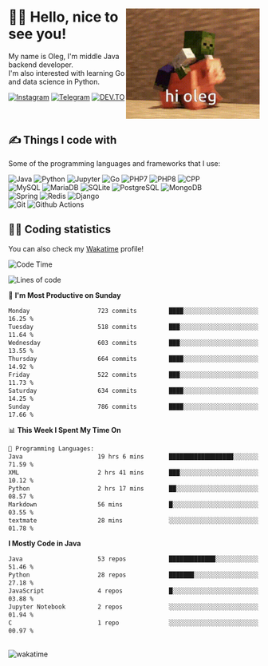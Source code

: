 <div>
   <img align="right" height="221" src="res/hi-oleg.gif" alt="hello, it's me riding on the pig">
   <div>
      <h1>👨‍🌾 Hello, nice to see you!</h1>
      <p>My name is Oleg, I'm middle Java backend developer.<br>I'm also interested with learning Go and data science in Python.</p>
      <div>
         <a href="https://instagram.com/gatetrasher"><img alt="Instagram" src="https://img.shields.io/badge/Instagram-E4405F?&style=for-the-badge&logo=instagram&logoColor=white" ></a>
         <a href="https://t.me/hteppl"><img alt="Telegram" src="https://img.shields.io/badge/Telegram-26A5E4?&style=for-the-badge&logo=telegram&logoColor=white" ></a>
         <a href="https://dev.to/hteppl"><img alt="DEV.TO" src="https://img.shields.io/badge/dev.to-0A0A0A?&style=for-the-badge&logo=devdotto&logoColor=white" ></a>
      </div>
   </div>
</div>
<br>
<br>
<div>
   <h2>✍️ Things I code with</h2>
   <p>Some of the programming languages and frameworks that I use:</p>
   <p>
      <img alt="Java" src="https://img.shields.io/badge/Java-ED8B00?style=flat-square&logo=java&logoColor=white" />
      <img alt="Python" src="https://img.shields.io/badge/Python-3776AB?style=flat-square&logo=python&logoColor=white" />
      <img alt="Jupyter" src="https://img.shields.io/badge/Jupyter-F37626?style=flat-square&logo=jupyter&logoColor=white" />
      <img alt="Go" src="https://img.shields.io/badge/Go-00ADD8?style=flat-square&logo=go&logoColor=white" /> 
      <img alt="PHP7" src="https://img.shields.io/badge/PHP_7-777BB4?style=flat-square&logo=php&logoColor=white" />
      <img alt="PHP8" src="https://img.shields.io/badge/PHP_8-777BB4?style=flat-square&logo=php&logoColor=white" />
      <img alt="CPP" src="https://img.shields.io/badge/C++-00599C?style=flat-square&logo=cplusplus&logoColor=white" />
      <br>
      <img alt="MySQL" src="https://img.shields.io/badge/MySQL-4479A1?style=flat-square&logo=mysql&logoColor=white" />
      <img alt="MariaDB" src="https://img.shields.io/badge/MariaDB-003545?style=flat-square&logo=mariadb&logoColor=white" />
      <img alt="SQLite" src="https://img.shields.io/badge/SQLite-003B57?style=flat-square&logo=sqlite&logoColor=white" />
      <img alt="PostgreSQL" src="https://img.shields.io/badge/PostgreSQL-4169E1?style=flat-square&logo=postgresql&logoColor=white" />
      <img alt="MongoDB" src="https://img.shields.io/badge/MongoDB-47A248?style=flat-square&logo=mongodb&logoColor=white" />
      <br>
      <img alt="Spring" src="https://img.shields.io/badge/Spring-6DB33F?style=flat-square&logo=spring&logoColor=white" />
      <img alt="Redis" src="https://img.shields.io/badge/Redis-DC382D?style=flat-square&logo=redis&logoColor=white" />
      <img alt="Django" src="https://img.shields.io/badge/Django-092E20?style=flat-square&logo=django&logoColor=white" />
      <br>
      <img alt="Git" src="https://img.shields.io/badge/Git-F05032?style=flat-square&logo=git&logoColor=white" />
      <img alt="Github Actions" src="https://img.shields.io/badge/Github_Actions-2088FF?style=flat-square&logo=github-actions&logoColor=white" />
   </p>
</div>
<div>
   <h2>👨‍💻 Coding statistics</h2>
   <p>You can also check my <a href="https://wakatime.com/@hteppl">Wakatime</a> profile!</p>

   <!--START_SECTION:waka-->
![Code Time](http://img.shields.io/badge/Code%20Time-1%2C210%20hrs%2050%20mins-blue)

![Lines of code](https://img.shields.io/badge/From%20Hello%20World%20I%27ve%20Written-1.7%20million%20lines%20of%20code-blue)

📅 **I'm Most Productive on Sunday** 

```text
Monday                   723 commits         ████░░░░░░░░░░░░░░░░░░░░░   16.25 % 
Tuesday                  518 commits         ███░░░░░░░░░░░░░░░░░░░░░░   11.64 % 
Wednesday                603 commits         ███░░░░░░░░░░░░░░░░░░░░░░   13.55 % 
Thursday                 664 commits         ████░░░░░░░░░░░░░░░░░░░░░   14.92 % 
Friday                   522 commits         ███░░░░░░░░░░░░░░░░░░░░░░   11.73 % 
Saturday                 634 commits         ████░░░░░░░░░░░░░░░░░░░░░   14.25 % 
Sunday                   786 commits         ████░░░░░░░░░░░░░░░░░░░░░   17.66 % 
```


📊 **This Week I Spent My Time On** 

```text
💬 Programming Languages: 
Java                     19 hrs 6 mins       ██████████████████░░░░░░░   71.59 % 
XML                      2 hrs 41 mins       ███░░░░░░░░░░░░░░░░░░░░░░   10.12 % 
Python                   2 hrs 17 mins       ██░░░░░░░░░░░░░░░░░░░░░░░   08.57 % 
Markdown                 56 mins             █░░░░░░░░░░░░░░░░░░░░░░░░   03.55 % 
textmate                 28 mins             ░░░░░░░░░░░░░░░░░░░░░░░░░   01.78 % 
```

**I Mostly Code in Java** 

```text
Java                     53 repos            █████████████░░░░░░░░░░░░   51.46 % 
Python                   28 repos            ███████░░░░░░░░░░░░░░░░░░   27.18 % 
JavaScript               4 repos             █░░░░░░░░░░░░░░░░░░░░░░░░   03.88 % 
Jupyter Notebook         2 repos             ░░░░░░░░░░░░░░░░░░░░░░░░░   01.94 % 
C                        1 repo              ░░░░░░░░░░░░░░░░░░░░░░░░░   00.97 % 
```




<!--END_SECTION:waka-->
</div>
<br>
<img src="https://wakatime.com/share/@hteppl/18a68a4e-e1fb-41eb-b9f2-e999d76b9bac.svg" alt="wakatime">
